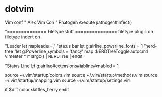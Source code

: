 dotvim
======

Vim conf
" Alex Vim Con
" Phatogen
execute pathogen#infect()

"============== Filetype stuff ===============
filetype plugin on
filetype indent on

"Leader
let mapleader=','
"status bar
let g:airline_powerline_fonts = 1
"nerd-tree
"let g:Powerline_symbols = 'fancy'
map <leader><n> :NERDTreeToggle<CR>
autocmd vimenter * if !argc() | NERDTree | endif

"Status Line
let g:airline#extensions#tabline#enabled = 1

source ~/.vim/startup/colors.vim
source ~/.vim/startup/methods.vim
source ~/.vim/startup/mapping.vim
source ~/.vim/startup/settings.vim

if $diff
  color skittles_berry
endif
